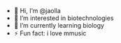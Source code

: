 - 👋 Hi, I’m @jaolla
- 👀 I’m interested in biotechnologies
- 🌱 I’m currently learning biology
- ⚡ Fun fact: i love mmusic

<!---
jaolla/jaolla is a ✨ special ✨ repository because its `README.md` (this file) appears on your GitHub profile.
You can click the Preview link to take a look at your changes.
--->
